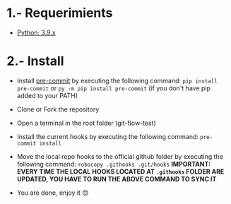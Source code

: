 # 1.- Requerimients
* [Python: 3.9.x](https://www.python.org)
# 2.- Install

* Install [pre-commit](https://pre-commit.com) by executing the following command:
``pip install pre-commit`` or ``py -m pip install pre-commit`` (if you don't have pip added to your PATH)

* Clone or Fork the repository

* Open a terminal in the root folder (git-flow-test)

* Install the current hooks by executing the following command:
``pre-commit install``

* Move the local repo hooks to the official github folder by executing the following command:
``robocopy .githooks .git/hooks``
**IMPORTANT: EVERY TIME THE LOCAL HOOKS LOCATED AT ``.githooks`` FOLDER ARE UPDATED, YOU HAVE TO RUN THE ABOVE COMMAND TO SYNC IT**

* You are done, enjoy it 😊
